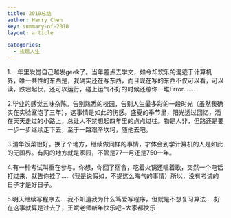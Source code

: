 ```yaml
---
title: 2010总结
author: Harry Chen
key: summary-of-2010
layout: article

categories:
  - 挨踢人生
---
```


  1.一年里发觉自己越发geek了。当年差点去学文，如今却欢乐的混迹于计算机界，唯一共性的东西是，我确实还在写东西，而且现在写的东西不仅可以看，可以读，跌宕起伏，还可以运行，碰上运气不好的时候还蹦你一堆Error…….

  2.毕业的感觉五味杂陈。告别熟悉的校园，告别人生最多彩的一段时光（虽然我确实在实验室泡了三年），这事情是如此的伤感。盛夏的季节里，阳光透过回忆，洒在天天走过的小路上，总让人不禁想起四年里的点点过往。物是人非，但路还是要一步一步继续走下去，至于一路艰辛坎坷，随他去吧。

  3.清华饭菜很好。换了个地方，继续做同样的事情，才体会到学计算机的人是如此的无国界。有网的地方就是家园，不管是77一月还是750一年。

  4.有一种考试叫重在参与。你想，你回了宿舍，吃着火锅还唱着歌，突然一个电话打过来，就告你挂了….（我是说假如，不提这么晦气的事情）所以，没有考试的日子才是好日子。

  5.明天继续写程序去….我不知道我为什么笃爱写程序，但就是不想复习算法…..好在这事就算是过去了，王斌老师新年快乐吧~~~大家都快乐~~
